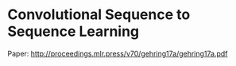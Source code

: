 # Convolutional Sequence to Sequence Learning

Paper: http://proceedings.mlr.press/v70/gehring17a/gehring17a.pdf <br/>
